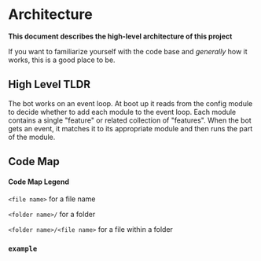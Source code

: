 # Architecture

**This document describes the high-level architecture of this project**

If you want to familiarize yourself with the code base and _generally_ how it works, this is a good place to be.

## High Level TLDR

The bot works on an event loop. At boot up it reads from the config module to decide whether to add each module to the event loop. Each module contains a single "feature" or related collection of "features". When the bot gets an event, it matches it to its appropriate module and then runs the part of the module.

## Code Map

#### Code Map Legend

`<file name>` for a file name

`<folder name>/` for a folder

`<folder name>/<file name>` for a file within a folder

### `example`

<example description>
